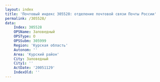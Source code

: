 ```yaml
---
layout: index
title: 'Почтовый индекс 305528: отделение почтовой связи Почты России'
permalink: /305528/
data:
    Index: 305528
    OPSName: Заповедный
    OPSType: О
    OPSSubm: 305999
    Region: 'Курская область'
    Autonom: ''
    Area: 'Курский район'
    City: Заповедный
    City1: ''
    ActDate: '20051129'
    IndexOld: ''
---
```


